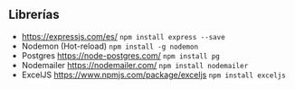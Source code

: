 ## Librerías

- https://expressjs.com/es/ `npm install express --save`
- Nodemon (Hot-reload) `npm install -g nodemon`
- Postgres https://node-postgres.com/ `npm install pg`
- Nodemailer  https://nodemailer.com/ `npm install nodemailer`
- ExcelJS https://www.npmjs.com/package/exceljs `npm install exceljs`
